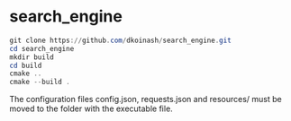# search_engine

```powershell
git clone https://github.com/dkoinash/search_engine.git
cd search_engine
mkdir build
cd build
cmake ..
cmake --build .
```

The configuration files config.json, requests.json and resources/ must be moved to the folder with the executable file.
